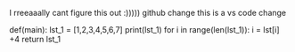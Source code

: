 I rreeaaally cant figure this out :)))))
github change 
this is a vs code change

def(main):
  lst_1 = [1,2,3,4,5,6,7]
  print(lst_1)
  for i in range(len(lst_1)):
    i = lst[i] +4
return lst_1
